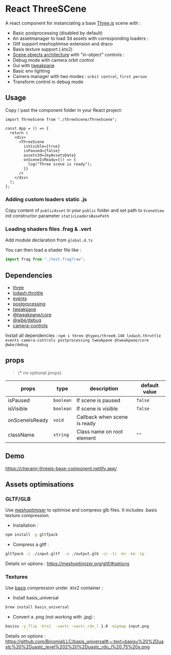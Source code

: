 # React ThreeSCene

A react component for instanciating a base [Three.js](https://threejs.org/) scene with :

- Basic postprocessing (disabled by default)
- An assetmanager to load 3d assets with corresponding loaders :
 - Gltf support meshoptimise extension and draco
 - Basis texture support (.ktx2)
- [Scene objects architecture](./3D/sceneObjects/) with "in-object" controls :
- Debug mode with camera orbit control
- Gui with [tweakpane](https://www.npmjs.com/package/tweakpane)
- Basic env lighting
- Camera manager with two modes : `orbit control`, `first person`
- Transform control in debug mode

## Usage

Copy / past the component folder in your React project:

```tsx
import ThreeScene from "./threeScene/ThreeScene";

const App = () => {
  return (
    <div>
      <ThreeScene
        isVisible={true}
        isPaused={false}
        assets3d={myAssetsData}
        onSceneIsReady={() => {
          log("Three scene is ready");
        }}
      />
    </div>
  );
};
```

### Adding custom loaders static .js

Copy content of `publicAsset` in your `public` folder and set path to `SceneView` init constructor parameter `staticLoadersBasePath`

### Loading shaders files .frag & .vert

Add module declaration from `global.d.ts`

You can then load a shader file like :

```javascript
import frag from "./test.frag?raw";
```

## Dependencies

- [three](https://www.npmjs.com/package/three)
- [lodash.throttle](https://www.npmjs.com/package/lodash.throttle)
- [events](https://www.npmjs.com/package/events)
- [postprocessing](https://www.npmjs.com/package/postprocessing)
- [tweakpane](https://www.npmjs.com/package/tweakpane)
- [@tweakpane/core](https://www.npmjs.com/package/@tweakpane/core)
- [@wbe/debug](https://www.npmjs.com/package/@wbe/debug)
- [camera-controls](https://www.npmjs.com/package/camera-controls)

Install all dependencies :
`npm i three @types/three0.140 lodash.throttle events camera-controls postprocessing tweakpane @tweakpane/core @wbe/debug`

## props

> (\* no optional props)

| props          | type      | description                  | default value |
| -------------- | --------- | ---------------------------- | ------------- |
| isPaused       | `boolean` | If scene is paused           | `false`       |
| isVisible      | `boolean` | If scene is visible          | `false`       |
| onSceneIsReady | `void`    | Callback when scene is ready | ` `           |
| className      | `string`  | Class name on root element   | `""`          |

## Demo

https://cherami-threejs-base-component.netlify.app/

## Assets optimisations

### GLTF/GLB

Use [meshoptimiser](https://meshoptimizer.org/gltf/) to optimise and compress glb files. It includes .basis texture compression.

- Installation :

```bash
npm install -g gltfpack
```

- Compress a gltf :

```bash
gltfpack -i ./input.gltf  -o ./output.glb -cc -tc -kn -km -tp
```

Details on options : https://meshoptimizer.org/gltf/#options

### Textures

Use [basis](https://medium.com/samsung-internet-dev/using-basis-textures-in-three-js-6eb7e104447d#:~:text=Textures%20in%20Three.-,js,and%20requires%20the%20latest%20THREE.) compression under .ktx2 container :

- Install basis_universal

```bash
brew install basis_universal
```

- Convert a .png (not working with .jpg) :

```bash
basisu -y_flip -ktx2  -uastc -uastc_rdo_l 1.0 -mipmap input.png
```

Details on options : https://github.com/BinomialLLC/basis_universal#:~:text=basisu%20%2Duastc%20%2Duastc_level%202%20%2Duastc_rdo_l%20.75%20x.png
